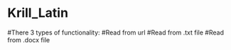 # Krill_Latin
#There 3 types of functionality:
#Read from url 
#Read from .txt file
#Read from .docx file

